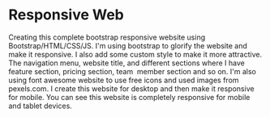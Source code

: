 # Responsive Web

Creating this complete bootstrap responsive website using Bootstrap/HTML/CSS/JS.
I'm using bootstrap to glorify the website and make it responsive. I also add some custom style to make it more attractive. The navigation menu, website title, and different sections where I have feature section, pricing section, team 
member section and so on.
I'm also using font awesome website to use free icons and used images from pexels.com.
I create this website for desktop and then make it responsive for mobile. You can see this website is completely responsive for mobile and tablet devices.
